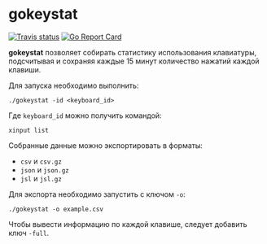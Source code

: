# gokeystat
[![Travis status](https://travis-ci.org/AlekseyLobanov/gokeystat.svg)](https://travis-ci.org/AlekseyLobanov/gokeystat)
[![Go Report Card](https://goreportcard.com/badge/github.com/alekseylobanov/gokeystat)](https://goreportcard.com/report/github.com/alekseylobanov/gokeystat)

**gokeystat** позволяет собирать статистику использования клавиатуры, подсчитывая и сохраняя каждые 15 минут количество нажатий каждой клавиши.

Для запуска необходимо выполнить:

`./gokeystat -id <keyboard_id>`

Где `keyboard_id` можно получить командой:

`xinput list`

Собранные данные можно экспортировать в форматы:

* `csv` и `csv.gz`
* `json` и `json.gz`
* `jsl` и `jsl.gz`
 
Для экспорта необходимо запустить с ключом `-o`:

`./gokeystat -o example.csv`

Чтобы вывести информацию по каждой клавише, следует добавить ключ `-full`.